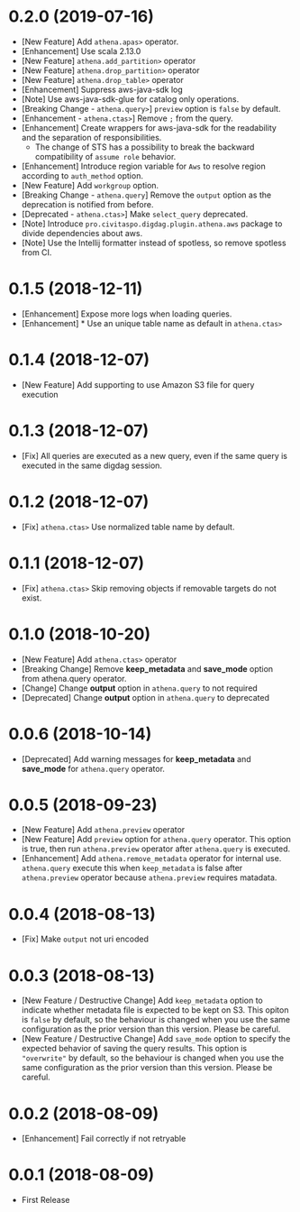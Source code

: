 0.2.0 (2019-07-16)
==================

* [New Feature] Add `athena.apas>` operator.
* [Enhancement] Use scala 2.13.0
* [New Feature] `athena.add_partition>` operator
* [New Feature] `athena.drop_partition>` operator
* [New Feature] `athena.drop_table>` operator
* [Enhancement] Suppress aws-java-sdk log
* [Note] Use aws-java-sdk-glue for catalog only operations.
* [Breaking Change - `athena.query>`] `preview` option is `false` by default.
* [Enhancement - `athena.ctas>`] Remove `;` from the query.
* [Enhancement] Create wrappers for aws-java-sdk for the readability and the separation of responsibilities.
    * The change of STS has a possibility to break the backward compatibility of `assume role` behavior.
* [Enhancement] Introduce region variable for `Aws` to resolve region according to `auth_method` option.
* [New Feature] Add `workgroup` option.
* [Breaking Change - `athena.query`] Remove the `output` option as the deprecation is notified from before.
* [Deprecated - `athena.ctas>`] Make `select_query` deprecated.
* [Note] Introduce `pro.civitaspo.digdag.plugin.athena.aws` package to divide dependencies about aws.
* [Note] Use the Intellij formatter instead of spotless, so remove spotless from CI.


0.1.5 (2018-12-11)
==================

* [Enhancement] Expose more logs when loading queries.
* [Enhancement] * Use an unique table name as default in `athena.ctas>`

0.1.4 (2018-12-07)
==================

* [New Feature] Add supporting to use Amazon S3 file for query execution

0.1.3 (2018-12-07)
==================

* [Fix] All queries are executed as a new query, even if the same query is executed in the same digdag session.

0.1.2 (2018-12-07)
==================

* [Fix] `athena.ctas>` Use normalized table name by default.

0.1.1 (2018-12-07)
==================

* [Fix] `athena.ctas>` Skip removing objects if removable targets do not exist.

0.1.0 (2018-10-20)
==================

* [New Feature] Add `athena.ctas>` operator
* [Breaking Change] Remove **keep_metadata** and **save_mode** option from athena.query operator.
* [Change] Change **output** option in `athena.query` to not required
* [Deprecated] Change **output** option in `athena.query` to deprecated

0.0.6 (2018-10-14)
==================

* [Deprecated] Add warning messages for **keep_metadata** and **save_mode** for `athena.query` operator.

0.0.5 (2018-09-23)
==================

* [New Feature] Add `athena.preview` operator
* [New Feature] Add `preview` option for `athena.query` operator. This option is true, then run `athena.preview` operator after `athena.query` is executed.
* [Enhancement] Add `athena.remove_metadata` operator for internal use. `athena.query` execute this when `keep_metadata` is false after `athena.preview` operator because `athena.preview` requires matadata.

0.0.4 (2018-08-13)
==================

* [Fix] Make `output` not uri encoded

0.0.3 (2018-08-13)
==================

* [New Feature / Destructive Change] Add `keep_metadata` option to indicate whether metadata file is expected to be kept on S3. This opiton is `false` by default, so the behaviour is changed when you use the same configuration as the prior version than this version. Please be careful.
* [New Feature / Destructive Change] Add `save_mode` option to specify the expected behavior of saving the query results. This option is `"overwrite"` by default, so the behaviour is changed when you use the same configuration as the prior version than this version. Please be careful.

0.0.2 (2018-08-09)
==================

* [Enhancement] Fail correctly if not retryable

0.0.1 (2018-08-09)
==================

* First Release

